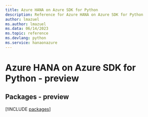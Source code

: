 ```yaml
---
title: Azure HANA on Azure SDK for Python
description: Reference for Azure HANA on Azure SDK for Python
author: lmazuel
ms.author: lmazuel
ms.data: 06/14/2023
ms.topic: reference
ms.devlang: python
ms.service: hanaonazure
---
```

# Azure HANA on Azure SDK for Python - preview
## Packages - preview
[!INCLUDE [packages](hana-on-azure-index.md)]